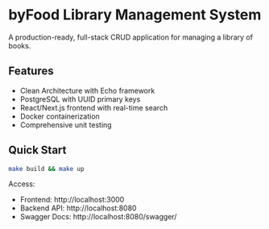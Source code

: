 # byFood Library Management System

A production-ready, full-stack CRUD application for managing a library of books.

## Features
- Clean Architecture with Echo framework
- PostgreSQL with UUID primary keys
- React/Next.js frontend with real-time search
- Docker containerization
- Comprehensive unit testing

## Quick Start
```bash
make build && make up
```

Access:
- Frontend: http://localhost:3000
- Backend API: http://localhost:8080
- Swagger Docs: http://localhost:8080/swagger/